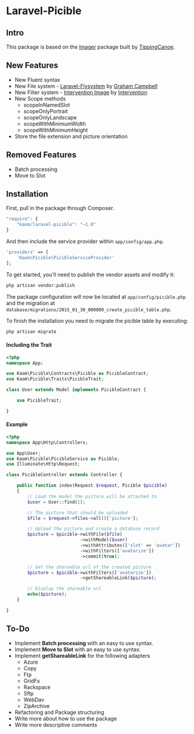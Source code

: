 # Laravel-Picible

## Intro

This package is based on the [Imager](https://github.com/TippingCanoe/imager) package built by [TippingCanoe](https://github.com/TippingCanoey).

## New Features

- New Fluent syntax
- New File system - [Laravel-Flysystem](https://github.com/GrahamCampbell/Laravel-Flysystem) by [Graham Campbell](https://github.com/GrahamCampbell)
- New Filter system - [Intervention Image](https://github.com/Intervention/image) by [Intervention](https://github.com/Intervention)
- New Scope methods
    - scopeInNamedSlot
    - scopeOnlyPortrait
    - scopeOnlyLandscape
    - scopeWithMinimumWidth
    - scopeWithMinimumHeight
- Store the file extension and picture orientation

## Removed Features
- Batch processing
- Move to Slot

## Installation

First, pull in the package through Composer.

```js
"require": {
    "kaom/laravel-picible": "~1.0"
}
```

And then include the service provider within `app/config/app.php`.

```php
'providers' => [
    'Kaom\Picible\PicibleServiceProvider'
];
```

To get started, you'll need to publish the vendor assets and modify it:

```bash
php artisan vendor:publish
```

The package configuration will now be located at `app/config/picible.php` and the migration at `database/migrations/2015_01_30_000000_create_picible_table.php`.


To finish the installation you need to migrate the picible table by executing:

```bash
php artisan migrate
```

#### Including the Trait
```php
<?php
namespace App;

use Kaom\Picible\Contracts\Picible as PicibleContract;
use Kaom\Picible\Traits\PicibleTrait;

class User extends Model implements PicibleContract {

    use PicibleTrait;

}
```

#### Example
```php
<?php
namespace App\Http\Controllers;

use App\User;
use Kaom\Picible\PicibleService as Picible;
use Illuminate\Http\Request;

class PicibleController extends Controller {

    public function index(Request $request, Picible $picible)
    {
        // Load the model the picture will be attached to
        $user = User::find(1);

        // The picture that should be uploaded
        $file = $request->files->all()['picture'];

        // Upload the picture and create a database record
        $picture = $picible->withFile($file)
                            ->withModel($user)
                            ->withAttributes(['slot' => 'avatar'])
                            ->withFilters(['avatarize'])
                            ->commit(true);

        // Get the shareable url of the created picture
        $picture = $picible->withFilters(['avatarize'])
                            ->getShareableLink($picture);

        // Display the shareable url
        echo($picture);
    }

}
```

## To-Do
- Implement **Batch processing** with an easy to use syntax.
- Implement **Move to Slot** with an easy to use syntax.
- Implement **getShareableLink** for the following adapters
    - Azure
    - Copy
    - Ftp
    - GridFs
    - Rackspace
    - Sftp
    - WebDav
    - ZipArchive
- Refactoring and Package structuring
- Write more about how to use the package
- Write more descriptive comments
